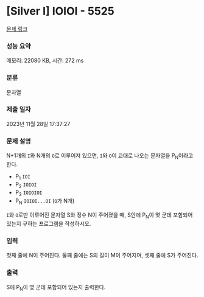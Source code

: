 # [Silver I] IOIOI - 5525 

[문제 링크](https://www.acmicpc.net/problem/5525) 

### 성능 요약

메모리: 22080 KB, 시간: 272 ms

### 분류

문자열

### 제출 일자

2023년 11월 28일 17:37:27

### 문제 설명

<p style="user-select: auto;">N+1개의 <code style="user-select: auto;">I</code>와 N개의 <code style="user-select: auto;">O</code>로 이루어져 있으면, <code style="user-select: auto;">I</code>와 <code style="user-select: auto;">O</code>이 교대로 나오는 문자열을 P<sub style="user-select: auto;">N</sub>이라고 한다.</p>

<ul style="user-select: auto;">
	<li style="user-select: auto;">P<sub style="user-select: auto;">1</sub> <code style="user-select: auto;">IOI</code></li>
	<li style="user-select: auto;">P<sub style="user-select: auto;">2</sub> <code style="user-select: auto;">IOIOI</code></li>
	<li style="user-select: auto;">P<sub style="user-select: auto;">3</sub> <code style="user-select: auto;">IOIOIOI</code></li>
	<li style="user-select: auto;">P<sub style="user-select: auto;">N</sub> <code style="user-select: auto;">IOIOI...OI</code> (<code style="user-select: auto;">O</code>가 N개)</li>
</ul>

<p style="user-select: auto;"><code style="user-select: auto;">I</code>와 <code style="user-select: auto;">O</code>로만 이루어진 문자열 S와 정수 N이 주어졌을 때, S안에 P<sub style="user-select: auto;">N</sub>이 몇 군데 포함되어 있는지 구하는 프로그램을 작성하시오.</p>

### 입력 

 <p style="user-select: auto;">첫째 줄에 N이 주어진다. 둘째 줄에는 S의 길이 M이 주어지며, 셋째 줄에 S가 주어진다.</p>

### 출력 

 <p style="user-select: auto;">S에 P<sub style="user-select: auto;">N</sub>이 몇 군데 포함되어 있는지 출력한다.</p>

